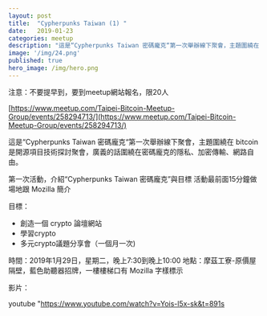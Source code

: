 ```yaml
---
layout: post
title:  "Cypherpunks Taiwan (1) "
date:   2019-01-23
categories: meetup
description: "這是“Cypherpunks Taiwan 密碼龐克“第一次舉辦線下聚會，主題圍繞在 bitcoin 是開源項目技術探討聚會，廣義的話圍繞在密碼龐克的隱私、加密傳輸、網路自由。"
image: '/img/24.png'
published: true
hero_image: /img/hero.png
---
```


注意：不要提早到，要到meetup網站報名，限20人

[https://www.meetup.com/Taipei-Bitcoin-Meetup-Group/events/258294713/](https://www.meetup.com/Taipei-Bitcoin-Meetup-Group/events/258294713/)

這是“Cypherpunks Taiwan 密碼龐克“第一次舉辦線下聚會，主題圍繞在 bitcoin 是開源項目技術探討聚會，廣義的話圍繞在密碼龐克的隱私、加密傳輸、網路自由。

第一次活動，介紹“Cypherpunks Taiwan 密碼龐克”與目標
活動最前面15分鐘做場地跟 Mozilla 簡介

目標：

* 創造一個 crypto 論壇網站
* 學習crypto
* 多元crypto議題分享會（一個月一次)

時間：2019年1月29日，星期二，晚上7:30到晚上10:00
地點：摩茲工寮-原價屋隔壁，藍色助聽器招牌，一樓樓梯口有 Mozilla 字樣標示

影片：

youtube "https://www.youtube.com/watch?v=Yois-l5x-sk&t=891s
